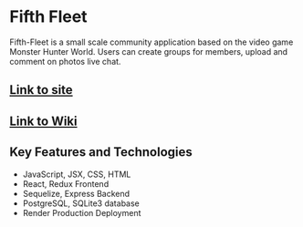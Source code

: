 # Fifth Fleet
Fifth-Fleet is a small scale community application based on the video game Monster Hunter World. Users can create groups for members, upload and comment on photos live chat.

## [Link to site](https://fifth-fleet.onrender.com/)
## [Link to Wiki](https://github.com/ansorokey/Fifth-Fleet/wiki)

## Key Features and Technologies
- JavaScript, JSX, CSS, HTML
- React, Redux Frontend
- Sequelize, Express Backend
- PostgreSQL, SQLite3 database
- Render Production Deployment
